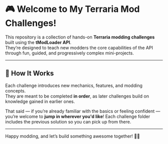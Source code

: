 ﻿# 🎮 Welcome to My Terraria Mod Challenges!

This repository is a collection of hands-on **Terraria modding challenges** built using the **tModLoader API**.  
They’re designed to teach new modders the core capabilities of the API through fun, guided, and progressively complex mini-projects.

---

## 🚀 How It Works

Each challenge introduces new mechanics, features, and modding concepts.  
They are meant to be completed **in order**, as later challenges build on knowledge gained in earlier ones.

That said — if you’re already familiar with the basics or feeling confident —  
you’re welcome to **jump in wherever you'd like**! Each challenge folder includes the previous solution so you can pick up from there.

---

Happy modding, and let’s build something awesome together! 🔧🌟